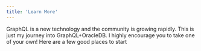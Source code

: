 ```yaml
---
title: 'Learn More'
---
```



GraphQL is a new technology and the community is growing rapidly. 
This is just my journey into GraphQL+OracleDB. I highly encourage you to take one of your own! Here are a few good places to start


